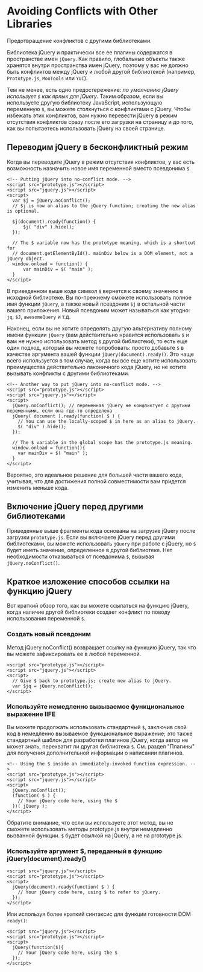 # Avoiding Conflicts with Other Libraries
Предотвращение конфликтов с другими библиотеками.

Библиотека jQuery и практически все ее плагины содержатся в пространстве имен `jQuery`. Как правило, глобальные объекты также хранятся внутри пространства имен jQuery, поэтому у вас не должно быть конфликтов между jQuery и любой другой библиотекой (например, `Prototype.js`, `MooTools` или `YUI`).

Тем не менее, есть одно предостережение: *по умолчанию jQuery использует `$` как ярлык для jQuery*. Таким образом, если вы используете другую библиотеку JavaScript, использующую переменную `$`, вы можете столкнуться с конфликтами с jQuery. Чтобы избежать этих конфликтов, вам нужно перевести jQuery в режим отсутствия конфликтов сразу после его загрузки на страницу и до того, как вы попытаетесь использовать jQuery на своей странице.

## Переводим jQuery в бесконфликтный режим
Когда вы переводите jQuery в режим отсутствия конфликтов, у вас есть возможность назначить новое имя переменной вместо псевдонима `$`.

    <!-- Putting jQuery into no-conflict mode. -->
    <script src="prototype.js"></script>
    <script src="jquery.js"></script>
    <script>
      var $j = jQuery.noConflict();
      // $j is now an alias to the jQuery function; creating the new alias is optional.
      
      $j(document).ready(function() {
          $j( "div" ).hide();
      });
      
      // The $ variable now has the prototype meaning, which is a shortcut for
      // document.getElementById(). mainDiv below is a DOM element, not a jQuery object.
      window.onload = function() {
          var mainDiv = $( "main" );
      }
    </script>

В приведенном выше коде символ `$` вернется к своему значению в исходной библиотеке. Вы по-прежнему сможете использовать полное имя функции `jQuery`, а также новый псевдоним `$j` в остальной части вашего приложения. Новый псевдоним может называться как угодно: `jq`, `$J`, `awesomeQuery` и т.д.

Наконец, если вы не хотите определять другую альтернативу полному имени функции `jQuery` (вам действительно нравится использовать `$` и вам не нужно использовать метод `$` другой библиотеки), то есть еще один подход, который вы можете попробовать: просто добавьте `$` в качестве аргумента вашей функции `jQuery(document).ready()`. Это чаще всего используется в том случае, когда вы все еще хотите использовать преимущества действительно лаконичного кода jQuery, но не хотите вызывать конфликты с другими библиотеками.

    <!-- Another way to put jQuery into no-conflict mode. -->
    <script src="prototype.js"></script>
    <script src="jquery.js"></script>
    <script>
      jQuery.noConflict(); // переменная jQuery не конфликтует с другими переменными, если она где-то определена
      jQuery( document ).ready(function( $ ) {
        // You can use the locally-scoped $ in here as an alias to jQuery.
        $( "div" ).hide();
      });

      // The $ variable in the global scope has the prototype.js meaning.
      window.onload = function(){
        var mainDiv = $( "main" );
      }
    </script>

Вероятно, это идеальное решение для большей части вашего кода, учитывая, что для достижения полной совместимости вам придется изменить меньше кода.

## Включение jQuery перед другими библиотеками
Приведенные выше фрагменты кода основаны на загрузке jQuery после загрузки `prototype.js`. Если вы включаете jQuery перед другими библиотеками, вы можете использовать `jQuery` при работе с jQuery, но `$` будет иметь значение, определенное в другой библиотеке. Нет необходимости отказываться от псевдонима `$`, вызывая `jQuery.noConflict()`.

## Краткое изложение способов ссылки на функцию jQuery
Вот краткий обзор того, как вы можете ссылаться на функцию jQuery, когда наличие другой библиотеки создает конфликт по поводу использования переменной `$`.

### Создать новый псевдоним
Метод jQuery.noConflict() возвращает ссылку на функцию jQuery, так что вы можете зафиксировать ее в любой переменной.

    <script src="prototype.js"></script>
    <script src="jquery.js"></script>
    <script>
      // Give $ back to prototype.js; create new alias to jQuery.
      var $jq = jQuery.noConflict();
    </script>

### Используйте немедленно вызываемое функциональное выражение IIFE
Вы можете продолжать использовать стандартный `$`, заключив свой код в немедленно вызываемое функциональное выражение; это также стандартный шаблон для разработки плагинов jQuery, когда автор не может знать, перехватит ли другая библиотека `$`. См. раздел "Плагины" для получения дополнительной информации о написании плагинов.

    <!-- Using the $ inside an immediately-invoked function expression. -->
    <script src="prototype.js"></script>
    <script src="jquery.js"></script>
    <script>
      jQuery.noConflict();
      (function( $ ) {
        // Your jQuery code here, using the $
      })( jQuery );
    </script>

Обратите внимание, что если вы используете этот метод, вы не сможете использовать методы prototype.js внутри немедленно вызванной функции. `$` будет ссылкой на jQuery, а не на prototype.js.

### Используйте аргумент $, переданный в функцию jQuery(document).ready()

    <script src="jquery.js"></script>
    <script src="prototype.js"></script>
    <script>
      jQuery(document).ready(function( $ ) {
        // Your jQuery code here, using $ to refer to jQuery.
      });
    </script>

Или используя более краткий синтаксис для функции готовности DOM `ready()`:

    <script src="jquery.js"></script>
    <script src="prototype.js"></script>
    <script>
      jQuery(function($){
        // Your jQuery code here, using the $
      });
    </script>
